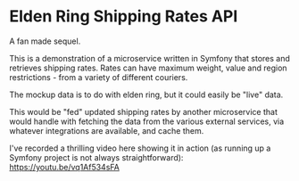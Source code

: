 # Elden Ring Shipping Rates API

A fan made sequel.

This is a demonstration of a microservice written in Symfony that stores and retrieves shipping rates.
Rates can have maximum weight, value and region restrictions - from a variety of different couriers.

The mockup data is to do with elden ring, but it could easily be "live" data.

This would be "fed" updated shipping rates by another microservice that would handle with fetching the data from the various
external services, via whatever integrations are available, and cache them.

I've recorded a thrilling video here showing it in action (as running up a Symfony project is not always straightforward):
https://youtu.be/vq1Af534sFA